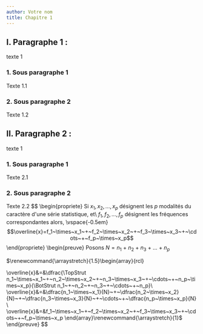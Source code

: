 ```yaml
---
author: Votre nom
title: Chapitre 1
---
```


## I. Paragraphe 1 :

texte 1

### 1. Sous paragraphe 1

Texte 1.1

### 2. Sous paragraphe 2

Texte 1.2

## II. Paragraphe 2 :

texte 1

### 1. Sous paragraphe 1

Texte 2.1

### 2. Sous paragraphe 2

Texte 2.2
$$
\begin{propriete}
Si $x_1, x_2, \ldots, x_p$ désignent les $p$ modalités du caractère d'une série statistique, et\\ $f_1, f_2, \ldots, f_p$ désignent les fréquences correspondantes alors,
\vspace{-0.5em}
$$\overline{x}=f_1~\times~x_1~+~f_2~\times~x_2~+~f_3~\times~x_3~+~\cdots~+~f_p~\times~x_p$$
\end{propriete}
\begin{preuve}
Posons $N=n_1~+~n_2~+~n_3~+~\ldots~+~n_p$

$\renewcommand{\arraystretch}{1.5}\begin{array}{rcl}

 \overline{x}&=&\dfrac{\TopStrut n_1~\times~x_1~+~n_2~\times~x_2~+~n_3~\times~x_3~+~\cdots~+~n_p~\times~x_p}{\BotStrut n_1~+~n_2~+~n_3~+~\cdots~+~n_p}\\
 \overline{x}&=&\dfrac{n_1~\times~x_1}{N}~+~\dfrac{n_2~\times~x_2}{N}~+~\dfrac{n_3~\times~x_3}{N}~+~\cdots~+~\dfrac{n_p~\times~x_p}{N}
\\
 \overline{x}&=&f_1~\times~x_1~+~f_2~\times~x_2~+~f_3~\times~x_3~+~\cdots~+~f_p~\times~x_p
  \end{array}\renewcommand{\arraystretch}{1}$
\end{preuve}
$$